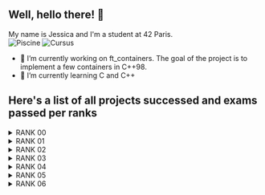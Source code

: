 <!--
- 🔭 I’m currently working on Minishell
- 🌱 I’m currently learning C
- 👯 I’m looking to collaborate on ...
- 🤔 I’m looking for help with ...
- 💬 Ask me about ...
- 📫 How to reach me: ...
- 😄 Pronouns: ...
- ⚡ Fun fact: ...
-->
## Well, hello there! 👋
My name is Jessica and I'm a student at 42 Paris. <br>
![Piscine](https://badge42.vercel.app/api/v2/cl1ljxdin001109lh6mg47k2p/stats?cursusId=9&coalitionId=12)
![Cursus](https://badge42.vercel.app/api/v2/cl1ljxdin001109lh6mg47k2p/stats?cursusId=21&coalitionId=45)
- 🔭 I’m currently working on ft_containers. The goal of the project is to implement a few containers in C++98.
- 🌱 I’m currently learning C and C++


## Here's a list of all projects successed and exams passed per ranks

<details><summary>RANK 00</summary>
<p>

| PROJECT NAME     | GRADE |
| :----------:     | :---: |
| Libft            | ![Libft](https://badge42.vercel.app/api/v2/cl1ljxdin001109lh6mg47k2p/project/1900582)         |

</p>
</details>

<details><summary>RANK 01</summary>
<p>

| PROJECT NAME     | GRADE |
| :----------:     | :---: |
| netwhat          | ![netwhat](https://badge42.vercel.app/api/v2/cl1ljxdin001109lh6mg47k2p/project/2003845)       |
| get_next_line    | ![get_next_line](https://badge42.vercel.app/api/v2/cl1ljxdin001109lh6mg47k2p/project/1975135) |
| ft_printf        | ![ft_printf](https://badge42.vercel.app/api/v2/cl1ljxdin001109lh6mg47k2p/project/2076082)     |
| Born2beroot      | ![Born2beroot](https://badge42.vercel.app/api/v2/cl1ljxdin001109lh6mg47k2p/project/2197148)   |

</p>
</details>

<details><summary>RANK 02</summary>
<p>

| PROJECT NAME     | GRADE |
| :----------:     | :---: |
| ft_server        | ![ft_server](https://badge42.vercel.app/api/v2/cl1ljxdin001109lh6mg47k2p/project/2173523)     |
| push_swap        | ![push_swap](https://badge42.vercel.app/api/v2/cl1ljxdin001109lh6mg47k2p/project/2173584)     |
| minitalk         | ![minitalk](https://badge42.vercel.app/api/v2/cl1ljxdin001109lh6mg47k2p/project/2293193)      |
| so_long          | ![so_long](https://badge42.vercel.app/api/v2/cl1ljxdin001109lh6mg47k2p/project/2419280)       |
| Exam Rank 02     | ![Exam Rank 02](https://badge42.vercel.app/api/v2/cl1ljxdin001109lh6mg47k2p/project/2291412)   |

</p>
</details>

<details><summary>RANK 03</summary>
<p>

| PROJECT NAME     | GRADE |
| :----------:     | :---: |
| Philosophers     | ![Philo](https://badge42.vercel.app/api/v2/cl1ljxdin001109lh6mg47k2p/project/2437909)         |
| minishell        | ![minishell](https://badge42.vercel.app/api/v2/cl1ljxdin001109lh6mg47k2p/project/2550960)     |
| Exam Rank 03     | ![Exam Rank 03](https://badge42.vercel.app/api/v2/cl1ljxdin001109lh6mg47k2p/project/2458874)   |

</p>
</details>

<details><summary>RANK 04</summary>
<p>

| PROJECT NAME     | GRADE |
| :----------:     | :---: |
| NetPractice      | ![NetPractice](https://badge42.vercel.app/api/v2/cl1ljxdin001109lh6mg47k2p/project/2926433)   |
| CPP Module 00    | ![CPP00](https://badge42.vercel.app/api/v2/cl1ljxdin001109lh6mg47k2p/project/2672991)         |
| CPP Module 01    | ![CPP01](https://badge42.vercel.app/api/v2/cl1ljxdin001109lh6mg47k2p/project/2680754)         |
| CPP Module 02    | ![CPP02](https://badge42.vercel.app/api/v2/cl1ljxdin001109lh6mg47k2p/project/2693678)         |
| CPP Module 03    | ![CPP03](https://badge42.vercel.app/api/v2/cl1ljxdin001109lh6mg47k2p/project/2707618)         |
| CPP Module 04    | ![CPP04](https://badge42.vercel.app/api/v2/cl1ljxdin001109lh6mg47k2p/project/2730799)         |
| CPP Module 05    | ![CPP05](https://badge42.vercel.app/api/v2/cl1ljxdin001109lh6mg47k2p/project/2754324)         |
| CPP Module 06    | ![CPP06](https://badge42.vercel.app/api/v2/cl1ljxdin001109lh6mg47k2p/project/2838605)         |
| CPP Module 07    | ![CPP07](https://badge42.vercel.app/api/v2/cl1ljxdin001109lh6mg47k2p/project/2858646)         |
| CPP Module 08    | ![CPP08](https://badge42.vercel.app/api/v2/cl1ljxdin001109lh6mg47k2p/project/2882156)         |
| Exam Rank 04     | ![Exam Rank 04](https://badge42.vercel.app/api/v2/cl1ljxdin001109lh6mg47k2p/project/2858647)   |

</p>
</details>

<details><summary>RANK 05</summary>
<p>
  
| PROJECT NAME     | GRADE |
| :----------:     | :---: |
| ft_containers    | ![ft_containers](https://badge42.vercel.app/api/v2/cl1ljxdin001109lh6mg47k2p/project/2953738) |
| webserv/ft_irc   | Not done yet |
| inception        | Not done yet |
| Exam Rank 05     | ![Exam Rank 05](https://badge42.vercel.app/api/v2/cl1ljxdin001109lh6mg47k2p/project/2921057) |

</p>
</details>

<details><summary>RANK 06</summary>
<p>

| PROJECT NAME     | GRADE |
| :----------:     | :---: |
| ft_transcendence | Not done yet |
| Exam Rank 06 | Not done yet |
  
</p>
</details>
